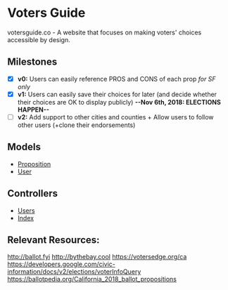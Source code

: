 # Voters Guide
votersguide.co - A website that focuses on making voters' choices accessible by design.

## Milestones
- [x] **v0:** Users can easily reference PROS and CONS of each prop _for SF only_
- [x] **v1:** Users can easily save their choices for later (and decide whether their choices are OK to display publicly)
**--Nov 6th, 2018: ELECTIONS HAPPEN--**
- [ ] **v2:**  Add support to other cities and counties + Allow users to follow other users (+clone their endorsements)

## Models
- [Proposition](/models/proposition.js)
- [User](/models/user.js)

## Controllers
- [Users](https://github.com/MakeItAwesome/Voters-Guide/blob/master/routes/users.js)
- [Index](https://github.com/MakeItAwesome/Voters-Guide/blob/master/routes/index.js)

## Relevant Resources:
http://ballot.fyi
http://bythebay.cool
https://votersedge.org/ca
https://developers.google.com/civic-information/docs/v2/elections/voterInfoQuery
https://ballotpedia.org/California_2018_ballot_propositions
